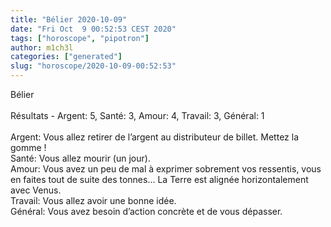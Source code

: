 ```yaml
---
title: "Bélier 2020-10-09"
date: "Fri Oct  9 00:52:53 CEST 2020"
tags: ["horoscope", "pipotron"]
author: m1ch3l
categories: ["generated"]
slug: "horoscope/2020-10-09-00:52:53"
---
```


Bélier<br>
<br>
Résultats - Argent: 5, Santé: 3, Amour: 4, Travail: 3, Général: 1<br>
<br>
Argent:  Vous allez retirer de l’argent au distributeur de billet. Mettez la gomme !<br>
Santé:   Vous allez mourir (un jour). <br>
Amour:   Vous avez un peu de mal à exprimer sobrement vos ressentis, vous en faites tout de suite des tonnes... La Terre est alignée horizontalement avec Venus.<br>
Travail: Vous allez avoir une bonne idée. <br>
Général: Vous avez besoin d’action concrète et de vous dépasser.<br>
